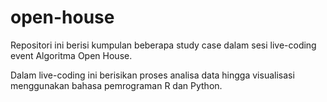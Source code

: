 # open-house

Repositori ini berisi kumpulan beberapa study case dalam sesi live-coding event Algoritma Open House.

Dalam live-coding ini berisikan proses analisa data hingga visualisasi menggunakan bahasa pemrograman R dan Python.
